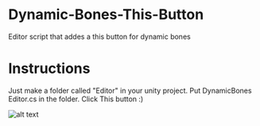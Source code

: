 # Dynamic-Bones-This-Button
Editor script that addes a this button for dynamic bones

# Instructions
Just make a folder called "Editor" in your unity project.
Put DynamicBones Editor.cs in the folder.
Click This button :)

![alt text](https://files.catbox.moe/e4yn5i.PNG)
